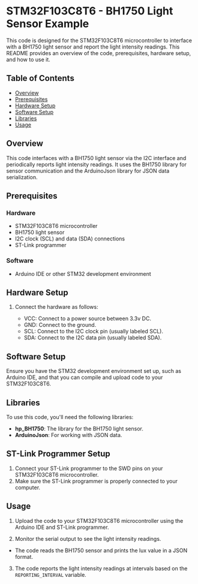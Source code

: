 # STM32F103C8T6 - BH1750 Light Sensor Example

This code is designed for the STM32F103C8T6 microcontroller to interface with a BH1750 light sensor and report the light intensity readings. This README provides an overview of the code, prerequisites, hardware setup, and how to use it.

## Table of Contents

- [Overview](#overview)
- [Prerequisites](#prerequisites)
- [Hardware Setup](#hardware-setup)
- [Software Setup](#software-setup)
- [Libraries](#libraries)
- [Usage](#usage)


## Overview

This code interfaces with a BH1750 light sensor via the I2C interface and periodically reports light intensity readings. It uses the BH1750 library for sensor communication and the ArduinoJson library for JSON data serialization.

## Prerequisites

### Hardware

- STM32F103C8T6 microcontroller
- BH1750 light sensor
- I2C clock (SCL) and data (SDA) connections
- ST-Link programmer

### Software

- Arduino IDE or other STM32 development environment

## Hardware Setup

1. Connect the hardware as follows:

   - VCC: Connect to a power source between 3.3v DC.
   - GND: Connect to the ground.
   - SCL: Connect to the I2C clock pin (usually labeled SCL).
   - SDA: Connect to the I2C data pin (usually labeled SDA).

## Software Setup

Ensure you have the STM32 development environment set up, such as Arduino IDE, and that you can compile and upload code to your STM32F103C8T6.

## Libraries

To use this code, you'll need the following libraries:

- **hp_BH1750**: The library for the BH1750 light sensor.
- **ArduinoJson**: For working with JSON data.

## ST-Link Programmer Setup

1. Connect your ST-Link programmer to the SWD pins on your STM32F103C8T6 microcontroller.
2. Make sure the ST-Link programmer is properly connected to your computer.


## Usage

1. Upload the code to your STM32F103C8T6 microcontroller using the Arduino IDE and ST-Link programmer.

2. Monitor the serial output to see the light intensity readings.

- The code reads the BH1750 sensor and prints the lux value in a JSON format.

3. The code reports the light intensity readings at intervals based on the `REPORTING_INTERVAL` variable.

